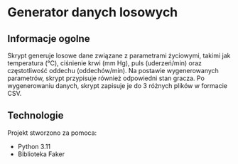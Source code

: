 # Generator danych losowych

## Informacje ogolne
Skrypt generuje losowe dane związane z parametrami życiowymi, takimi jak temperatura (°C), ciśnienie krwi (mm Hg), puls (uderzeń/min) oraz częstotliwość oddechu (oddechów/min). Na postawie wygenerowanych parametrów, skrypt przypisuje również odpowiedni stan gracza. Po wygenerowaniu danych, skrypt zapisuje je do 3 różnych plików w formacie CSV.
	
## Technologie
Projekt stworzono za pomoca:
* Python 3.11
* Biblioteka Faker
